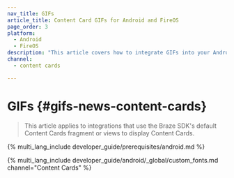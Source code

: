 ```yaml
---
nav_title: GIFs
article_title: Content Card GIFs for Android and FireOS
page_order: 3
platform: 
  - Android
  - FireOS
description: "This article covers how to integrate GIFs into your Android or FireOS Content Cards."
channel:
  - content cards

---
```


# GIFs {#gifs-news-content-cards}

> This article applies to integrations that use the Braze SDK's default Content Cards fragment or views to display Content Cards.

{% multi_lang_include developer_guide/prerequisites/android.md %}

{% multi_lang_include developer_guide/android/_global/custom_fonts.md channel="Content Cards" %}

